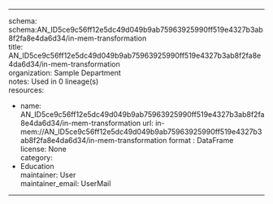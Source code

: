 


---  
schema: schema:AN_ID5ce9c56ff12e5dc49d049b9ab75963925990ff519e4327b3ab8f2fa8e4da6d34/in-mem-transformation  
title: AN_ID5ce9c56ff12e5dc49d049b9ab75963925990ff519e4327b3ab8f2fa8e4da6d34/in-mem-transformation  
organization: Sample Department  
notes: Used in 0 lineage(s)  
resources:  
  - name: AN_ID5ce9c56ff12e5dc49d049b9ab75963925990ff519e4327b3ab8f2fa8e4da6d34/in-mem-transformation 
    url: in-mem://AN_ID5ce9c56ff12e5dc49d049b9ab75963925990ff519e4327b3ab8f2fa8e4da6d34/in-mem-transformation 
    format : DataFrame  
license: None  
category:
  - Education  
maintainer: User  
maintainer_email: UserMail  
---